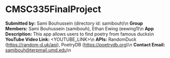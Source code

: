 # CMSC335FinalProject
**Submitted by:** Sami Bouhussein (directory id: samibouh)\n
**Group Members:** Sami Bouhussein (samibouh), Ethan Ewing (eewing1)\n
**App Description:** This app allows users to find poetry from famous ducks\n
**YouTube Video Link:** <YOUTUBE_LINK>\n
**APIs:** RandomDuck (https://random-d.uk/api), PoetryDB (https://poetrydb.org)\n
**Contact Email:** samibouh@terpmail.umd.edu\n
